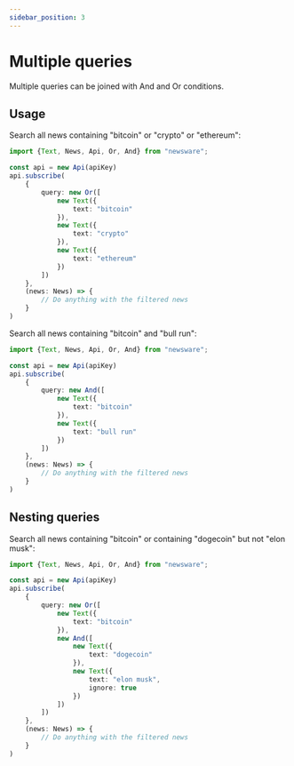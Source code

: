 ```yaml
---
sidebar_position: 3
---
```


# Multiple queries

Multiple queries can be joined with And and Or conditions.

## Usage

Search all news containing "bitcoin" or "crypto" or "ethereum":

```typescript
import {Text, News, Api, Or, And} from "newsware";

const api = new Api(apiKey)
api.subscribe(
    {
        query: new Or([
            new Text({
                text: "bitcoin"
            }),
            new Text({
                text: "crypto"
            }),
            new Text({
                text: "ethereum"
            })
        ])
    },
    (news: News) => {
        // Do anything with the filtered news
    }
)
```

Search all news containing "bitcoin" and "bull run":

```typescript
import {Text, News, Api, Or, And} from "newsware";

const api = new Api(apiKey)
api.subscribe(
    {
        query: new And([
            new Text({
                text: "bitcoin"
            }),
            new Text({
                text: "bull run"
            })
        ])
    },
    (news: News) => {
        // Do anything with the filtered news
    }
)
```

## Nesting queries
Search all news containing "bitcoin" or containing "dogecoin" but not "elon musk":

```typescript
import {Text, News, Api, Or, And} from "newsware";

const api = new Api(apiKey)
api.subscribe(
    {
        query: new Or([
            new Text({
                text: "bitcoin"
            }),
            new And([
                new Text({
                    text: "dogecoin"
                }),
                new Text({
                    text: "elon musk",
                    ignore: true
                })
            ])
        ])
    },
    (news: News) => {
        // Do anything with the filtered news
    }
)
```